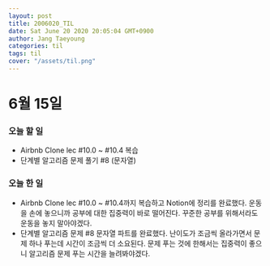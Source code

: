 ```yaml
---
layout: post
title: 2006020_TIL
date: Sat June 20 2020 20:05:04 GMT+0900
author: Jang Taeyoung
categories: til
tags: til
cover: "/assets/til.png"
---
```


# 6월 15일

### 오늘 할 일

- Airbnb Clone lec #10.0 ~ #10.4 복습
- 단계별 알고리즘 문제 풀기 #8 (문자열)

### 오늘 한 일

- Airbnb Clone lec #10.0 ~ #10.4까지 복습하고 Notion에 정리를 완료했다. 운동을 손에 놓으니까 공부에 대한 집중력이 바로 떨어진다. 꾸준한 공부를 위해서라도 운동을 놓지 말아야겠다.
- 단계별 알고리즘 문제 #8 문자열 파트를 완료했다. 난이도가 조금씩 올라가면서 문제 하나 푸는데 시간이 조금씩 더 소요된다. 문제 푸는 것에 한해서는 집중력이 좋으니 알고리즘 문제 푸는 시간을 늘려봐야겠다.

<br /><br />
